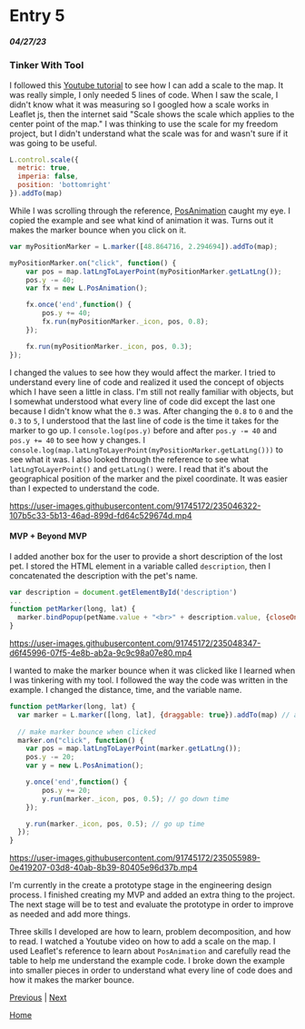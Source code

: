 # Entry 5
##### 04/27/23

### Tinker With Tool

I followed this [Youtube tutorial](https://www.youtube.com/watch?v=SfBkBBM4U8U&list=PLGHe6Moaz52PUNP4DtIshALDogSURIlYB&index=7&ab_channel=MapTiler) to see how I can add a scale to the map. It was really simple, I only needed 5 lines of code. When I saw the scale, I didn't know what it was measuring so I googled how a scale works in Leaflet js, then the internet said "Scale shows the scale which applies to the center point of the map." I was thinking to use the scale for my freedom project, but I didn't understand what the scale was for and wasn't sure if it was going to be useful.

```js
L.control.scale({
  metric: true,
  imperia: false,
  position: 'bottomright'
}).addTo(map)
```

While I was scrolling through the reference, [PosAnimation](https://leafletjs.com/reference.html#posanimation) caught my eye. I copied the example and see what kind of animation it was. Turns out it makes the marker bounce when you click on it.

```js
var myPositionMarker = L.marker([48.864716, 2.294694]).addTo(map);

myPositionMarker.on("click", function() {
    var pos = map.latLngToLayerPoint(myPositionMarker.getLatLng());
    pos.y -= 40;
    var fx = new L.PosAnimation();

    fx.once('end',function() {
        pos.y += 40;
        fx.run(myPositionMarker._icon, pos, 0.8);
    });

    fx.run(myPositionMarker._icon, pos, 0.3);
});
```

I changed the values to see how they would affect the marker. I tried to understand every line of code and realized it used the concept of objects which I have seen a little in class. I'm still not really familiar with objects, but I somewhat understood what every line of code did except the last one because I didn't know what the `0.3` was. After changing the `0.8` to `0` and the `0.3` to `5`, I understood that the last line of code is the time it takes for the marker to go up. I `console.log(pos.y)` before and after `pos.y -= 40` and `pos.y += 40` to see how y changes. I `console.log(map.latLngToLayerPoint(myPositionMarker.getLatLng()))` to see what it was. I also looked through the reference to see what `latLngToLayerPoint()` and `getLatLng()` were. I read that it's about the geographical position of the marker and the pixel coordinate. It was easier than I expected to understand the code.


https://user-images.githubusercontent.com/91745172/235046322-107b5c33-5b13-46ad-899d-fd64c529674d.mp4


#### MVP + Beyond MVP

I added another box for the user to provide a short description of the lost pet. I stored the HTML element in a variable called `description`, then I concatenated the description with the pet's name.

```js
var description = document.getElementById('description')
...
function petMarker(long, lat) {
  marker.bindPopup(petName.value + "<br>" + description.value, {closeOnClick: false, autoClose: false}).openPopup() // add pet name to the marker and make sure it's open
}
```

https://user-images.githubusercontent.com/91745172/235048347-d6f45996-07f5-4e8b-ab2a-9c9c98a07e80.mp4


I wanted to make the marker bounce when it was clicked like I learned when I was tinkering with my tool. I followed the way the code was written in the example. I changed the distance, time, and the variable name. 

```js
function petMarker(long, lat) {
  var marker = L.marker([long, lat], {draggable: true}).addTo(map) // add marker to the map
  
  // make marker bounce when clicked
  marker.on("click", function() {
    var pos = map.latLngToLayerPoint(marker.getLatLng());
    pos.y -= 20;
    var y = new L.PosAnimation();

    y.once('end',function() {
        pos.y += 20;
        y.run(marker._icon, pos, 0.5); // go down time
    });

    y.run(marker._icon, pos, 0.5); // go up time
  });
}
```


https://user-images.githubusercontent.com/91745172/235055989-0e419207-03d8-40ab-8b39-80405e96d37b.mp4



I'm currently in the create a prototype stage in the engineering design process. I finished creating my MVP and added an extra thing to the project. The next stage will be to test and evaluate the prototype in order to improve as needed and add more things.

Three skills I developed are how to learn, problem decomposition, and how to read. I watched a Youtube video on how to add a scale on the map. I used Leaflet's reference to learn about `PosAnimation` and carefully read the table to help me understand the example code. I broke down the example into smaller pieces in order to understand what every line of code does and how it makes the marker bounce.



[Previous](entry04.md) | [Next](entry06.md)

[Home](../README.md)
